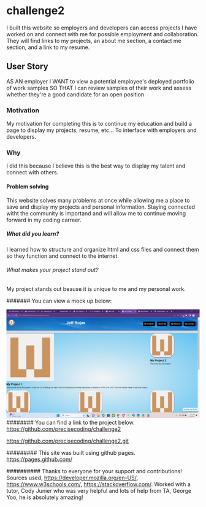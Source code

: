 # challenge2
I built this website so employers and developers can access projects I have worked on and connect with me for possible employment and collaboration. They will find links to my projects, an about me section, a contact me section, and a link to my resume.

## User Story
AS AN employer
I WANT to view a potential employee's deployed portfolio of work samples
SO THAT I can review samples of their work and assess whether they're a good candidate for an open position

### Motivation
My motivation for completing this is to continue my education and build a page to display my projects, resume, etc... To interface with employers and developers.

### Why
I did this because I believe this is the best way to display my talent and connect with others.

#### Problem solving
This website solves many problems at once while allowing me a place to save and display my projects and personal information. Staying connected witht the community is importand and will allow me to continue moving forward in my coding carreer. 

##### What did you learn?
I learned how to structure and organize html and css files and connect them so they function and connect to the internet.

###### What makes your project stand out?
My project stands out beause it is unique to me and my personal work.

####### You can view a mock up below:

![Challenge 2 preview](./assets/images/preview.png)
######## You can find a link to the project below.
https://github.com/precisecoding/challenge2

https://github.com/precisecoding/challenge2.git 

######### This site was built using github pages.
https://pages.github.com/

########## Thanks to everyone for your support and contributions!
Sources used, https://developer.mozilla.org/en-US/, https://www.w3schools.com/, https://stackoverflow.com/. Worked with a tutor, Cody Junier who was very helpful and lots of help from TA, George Yoo, he is absolutely amazing!